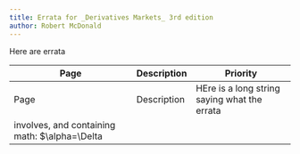 ```yaml
---
title: Errata for _Derivatives Markets_ 3rd edition
author: Robert McDonald
---
```


Here are errata

|Page | Description | Priority |
|-----|  ---------- | --------
|Page | Description | HEre is a long string saying what the errata
 involves, and containing math: $\alpha=\Delta |
 

